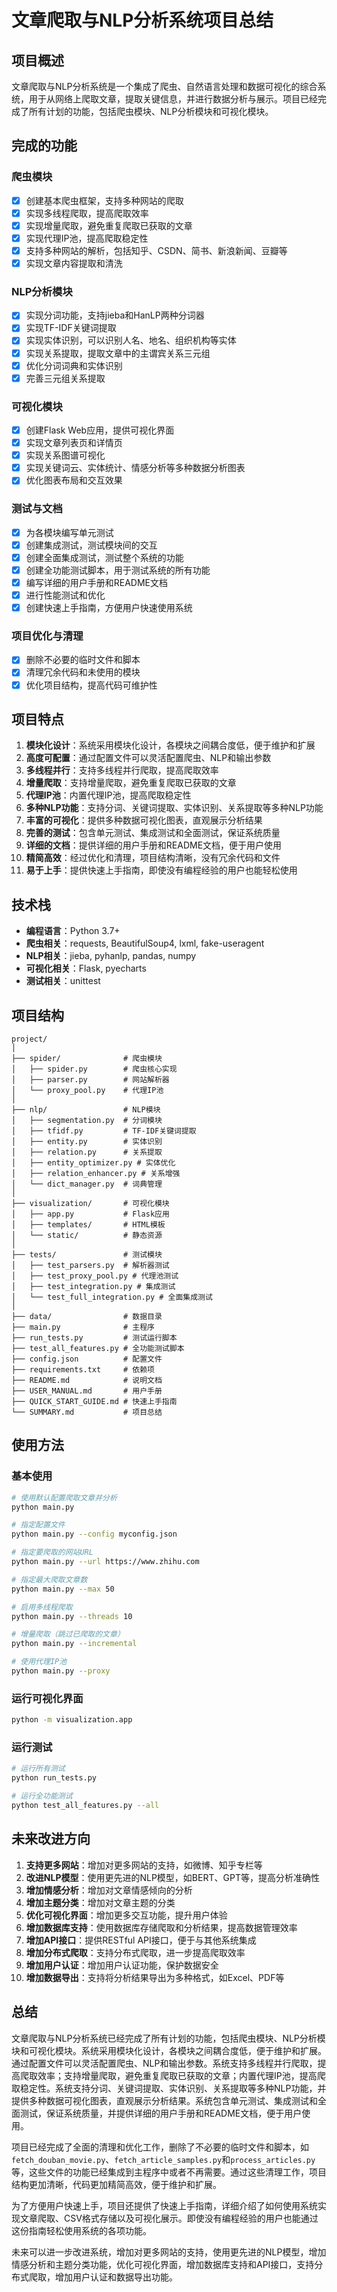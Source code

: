 # 文章爬取与NLP分析系统项目总结

## 项目概述

文章爬取与NLP分析系统是一个集成了爬虫、自然语言处理和数据可视化的综合系统，用于从网络上爬取文章，提取关键信息，并进行数据分析与展示。项目已经完成了所有计划的功能，包括爬虫模块、NLP分析模块和可视化模块。

## 完成的功能

### 爬虫模块

- [x] 创建基本爬虫框架，支持多种网站的爬取
- [x] 实现多线程爬取，提高爬取效率
- [x] 实现增量爬取，避免重复爬取已获取的文章
- [x] 实现代理IP池，提高爬取稳定性
- [x] 支持多种网站的解析，包括知乎、CSDN、简书、新浪新闻、豆瓣等
- [x] 实现文章内容提取和清洗

### NLP分析模块

- [x] 实现分词功能，支持jieba和HanLP两种分词器
- [x] 实现TF-IDF关键词提取
- [x] 实现实体识别，可以识别人名、地名、组织机构等实体
- [x] 实现关系提取，提取文章中的主谓宾关系三元组
- [x] 优化分词词典和实体识别
- [x] 完善三元组关系提取

### 可视化模块

- [x] 创建Flask Web应用，提供可视化界面
- [x] 实现文章列表页和详情页
- [x] 实现关系图谱可视化
- [x] 实现关键词云、实体统计、情感分析等多种数据分析图表
- [x] 优化图表布局和交互效果

### 测试与文档

- [x] 为各模块编写单元测试
- [x] 创建集成测试，测试模块间的交互
- [x] 创建全面集成测试，测试整个系统的功能
- [x] 创建全功能测试脚本，用于测试系统的所有功能
- [x] 编写详细的用户手册和README文档
- [x] 进行性能测试和优化
- [x] 创建快速上手指南，方便用户快速使用系统

### 项目优化与清理

- [x] 删除不必要的临时文件和脚本
- [x] 清理冗余代码和未使用的模块
- [x] 优化项目结构，提高代码可维护性

## 项目特点

1. **模块化设计**：系统采用模块化设计，各模块之间耦合度低，便于维护和扩展
2. **高度可配置**：通过配置文件可以灵活配置爬虫、NLP和输出参数
3. **多线程并行**：支持多线程并行爬取，提高爬取效率
4. **增量爬取**：支持增量爬取，避免重复爬取已获取的文章
5. **代理IP池**：内置代理IP池，提高爬取稳定性
6. **多种NLP功能**：支持分词、关键词提取、实体识别、关系提取等多种NLP功能
7. **丰富的可视化**：提供多种数据可视化图表，直观展示分析结果
8. **完善的测试**：包含单元测试、集成测试和全面测试，保证系统质量
9. **详细的文档**：提供详细的用户手册和README文档，便于用户使用
10. **精简高效**：经过优化和清理，项目结构清晰，没有冗余代码和文件
11. **易于上手**：提供快速上手指南，即使没有编程经验的用户也能轻松使用

## 技术栈

- **编程语言**：Python 3.7+
- **爬虫相关**：requests, BeautifulSoup4, lxml, fake-useragent
- **NLP相关**：jieba, pyhanlp, pandas, numpy
- **可视化相关**：Flask, pyecharts
- **测试相关**：unittest

## 项目结构

```
project/
│
├── spider/              # 爬虫模块
│   ├── spider.py        # 爬虫核心实现
│   ├── parser.py        # 网站解析器
│   └── proxy_pool.py    # 代理IP池
│
├── nlp/                 # NLP模块
│   ├── segmentation.py  # 分词模块
│   ├── tfidf.py         # TF-IDF关键词提取
│   ├── entity.py        # 实体识别
│   ├── relation.py      # 关系提取
│   ├── entity_optimizer.py # 实体优化
│   ├── relation_enhancer.py # 关系增强
│   └── dict_manager.py  # 词典管理
│
├── visualization/       # 可视化模块
│   ├── app.py           # Flask应用
│   ├── templates/       # HTML模板
│   └── static/          # 静态资源
│
├── tests/               # 测试模块
│   ├── test_parsers.py  # 解析器测试
│   ├── test_proxy_pool.py # 代理池测试
│   ├── test_integration.py # 集成测试
│   └── test_full_integration.py # 全面集成测试
│
├── data/                # 数据目录
├── main.py              # 主程序
├── run_tests.py         # 测试运行脚本
├── test_all_features.py # 全功能测试脚本
├── config.json          # 配置文件
├── requirements.txt     # 依赖项
├── README.md            # 说明文档
├── USER_MANUAL.md       # 用户手册
├── QUICK_START_GUIDE.md # 快速上手指南
└── SUMMARY.md           # 项目总结
```

## 使用方法

### 基本使用

```bash
# 使用默认配置爬取文章并分析
python main.py

# 指定配置文件
python main.py --config myconfig.json

# 指定要爬取的网站URL
python main.py --url https://www.zhihu.com

# 指定最大爬取文章数
python main.py --max 50

# 启用多线程爬取
python main.py --threads 10

# 增量爬取（跳过已爬取的文章）
python main.py --incremental

# 使用代理IP池
python main.py --proxy
```

### 运行可视化界面

```bash
python -m visualization.app
```

### 运行测试

```bash
# 运行所有测试
python run_tests.py

# 运行全功能测试
python test_all_features.py --all
```

## 未来改进方向

1. **支持更多网站**：增加对更多网站的支持，如微博、知乎专栏等
2. **改进NLP模型**：使用更先进的NLP模型，如BERT、GPT等，提高分析准确性
3. **增加情感分析**：增加对文章情感倾向的分析
4. **增加主题分类**：增加对文章主题的分类
5. **优化可视化界面**：增加更多交互功能，提升用户体验
6. **增加数据库支持**：使用数据库存储爬取和分析结果，提高数据管理效率
7. **增加API接口**：提供RESTful API接口，便于与其他系统集成
8. **增加分布式爬取**：支持分布式爬取，进一步提高爬取效率
9. **增加用户认证**：增加用户认证功能，保护数据安全
10. **增加数据导出**：支持将分析结果导出为多种格式，如Excel、PDF等

## 总结

文章爬取与NLP分析系统已经完成了所有计划的功能，包括爬虫模块、NLP分析模块和可视化模块。系统采用模块化设计，各模块之间耦合度低，便于维护和扩展。通过配置文件可以灵活配置爬虫、NLP和输出参数。系统支持多线程并行爬取，提高爬取效率；支持增量爬取，避免重复爬取已获取的文章；内置代理IP池，提高爬取稳定性。系统支持分词、关键词提取、实体识别、关系提取等多种NLP功能，并提供多种数据可视化图表，直观展示分析结果。系统包含单元测试、集成测试和全面测试，保证系统质量，并提供详细的用户手册和README文档，便于用户使用。

项目已经完成了全面的清理和优化工作，删除了不必要的临时文件和脚本，如`fetch_douban_movie.py`、`fetch_article_samples.py`和`process_articles.py`等，这些文件的功能已经集成到主程序中或者不再需要。通过这些清理工作，项目结构更加清晰，代码更加精简高效，便于维护和扩展。

为了方便用户快速上手，项目还提供了快速上手指南，详细介绍了如何使用系统实现文章爬取、CSV格式存储以及可视化展示。即使没有编程经验的用户也能通过这份指南轻松使用系统的各项功能。

未来可以进一步改进系统，增加对更多网站的支持，使用更先进的NLP模型，增加情感分析和主题分类功能，优化可视化界面，增加数据库支持和API接口，支持分布式爬取，增加用户认证和数据导出功能。 